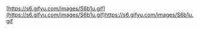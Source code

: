 [https://s6.gifyu.com/images/S6b1u.gif](https://s6.gifyu.com/images/S6b1u.gif)https://s6.gifyu.com/images/S6b1u.gif
